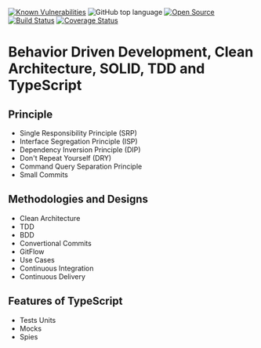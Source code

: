 [![Known Vulnerabilities](https://snyk.io/test/github/williamkoller/clean-cache-control/badge.svg?targetFile=package.json)](https://snyk.io/test/github/williamkoller/clean-cache-control?targetFile=package.json)
![GitHub top language](https://img.shields.io/github/languages/top/williamkoller/clean-cache-control)
[![Open Source](https://badges.frapsoft.com/os/v1/open-source.svg?v=103)](https://opensource.org/)
[![Build Status](https://travis-ci.com/williamkoller/clean-cache-control.svg?branch=master)](https://travis-ci.com/williamkoller/clean-cache-control)
[![Coverage Status](https://coveralls.io/repos/github/williamkoller/clean-cache-control/badge.svg?branch=master)](https://coveralls.io/github/williamkoller/clean-cache-control?branch=master)
# Behavior Driven Development, Clean Architecture, SOLID, TDD and TypeScript

## Principle 
* Single Responsibility Principle (SRP)
* Interface Segregation Principle (ISP)
* Dependency Inversion Principle (DIP)
* Don't Repeat Yourself (DRY)
* Command Query  Separation Principle
* Small Commits

## Methodologies and Designs
* Clean Architecture
* TDD
* BDD
* Convertional Commits
* GitFlow
* Use Cases
* Continuous Integration
* Continuous Delivery

## Features of TypeScript
* Tests Units
* Mocks
* Spies
